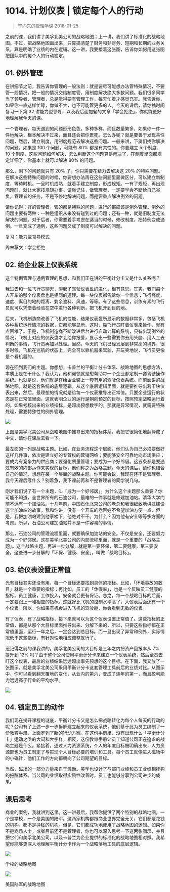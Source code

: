 # 1014. 计划仪表 | 锁定每个人的行动
> 宁向东的管理学课
2018-01-25

之前的课，我们讲了美孚北美公司的战略地图；上一讲，我们讲了标准化的战略地图。不过，把战略地图画出来，只算搞清楚了财务和非财务、短期和长期的业务关系，算是明确了业绩的内在逻辑。这一讲，我要接着这张图，告诉你如何用这张图把团队中的每个人的行动锁定。

## 01. 例外管理

在讲细节之前，我告诉你管理的一般法则：就是要尽可能想办法管特殊情况，不要管一般情况，把一般的情况交给制度管，用制度解决绝大多数问题。我们很多同学当了领导者、管理者，总是觉得要有管理工作，每天忙着才感觉充实。我告诉你，如果你一直这样忙碌，你做不大，也不可能管更多的人。今天的课后，请你抽时间复习一下第 32 讲能力型领导，以及我后面加餐的文章「学会拒绝」，你就能更好地理解我今天的课。

一个管理者，每天遇到的问题形形色色，多种多样，而且数量繁多，如果你一件一件地解决，根本解决不过来，而且还会把你累死。怎么办呢？就是要善于发现共性问题，然后，建立制度，用制度规范去解决这些问题。一般来讲，下属们找你解决的问题，如果是 100 个问题，可能有 80% 都是有共性的。你要建立 5 个制度、10 个制度，这些问题如何解决、怎么判断这个问题算是解决了，在制度里面都规定详细了，你基本上就可以解决 80% 的问题。

那么，剩下的问题就只有 20% 了，你只需要花精力去解决这 20% 的特殊问题。在解决这些特殊问题的时候，你要想办法再在这些问题里面做区分，可以建立新制度，等待时机。一旦时机成熟，就着手建立制度，形成规矩。一有了规矩，再出现问题时，就让大家按规矩办事。请你记住，做管理者，一定要学会不断给自己减负。管理者的任务，不是不停地解决问题，而是要重点解决例外的问题。

请你记得：好的管理者，管的都是特殊的问题，进行的都应该是例外管理。例外的问题主要有两种：一种是组织从来没有碰到过的问题；还有一种，就是旧制度无法解决的问题。对于后者，你需要着手考虑在适当的时候，修改制度，把特例变成通例。一旦变成了通例，这些问题又成了制度可以解决的问题。

复习：能力型领导模式

周末荐文：学会拒绝

## 02. 给企业装上仪表系统

这个特例管理与通例管理的思想，和我们正在讲的平衡计分卡又是什么关系呢？

我过去和一位飞行员聊天，聊起了驾驶仪表盘的进化，很有意思。其实，我们每个人开车的那个仪表盘也是相同的道理。每一块仪表都告诉你一个信息：飞行高度、速度、离目的地的距离、剩余油料、风速，等等。有了这些信息，训练有素的飞行员就可以凭借着经验在空中进行各种判断，把飞机开到目的地。

后来，飞机制造商改善了飞机的性能，结果仪表盘所显示的数据非常多，包括飞机各种系统运行情况的数据，它都能够显示。这时，靠飞行员盯着仪表来操作，就有点困难了。于是，飞机制造商不断改进后台进行自动计算的系统，只有出现例外的情况，飞机上对应的仪表盘才会给你报警，显示出一些需要你去用头脑、用人工去判断的事情，飞行员再加以处理。当然，今天的飞机已经发展到非常高的境界，很多时候，飞机在巡航的状态上，完全可以靠机器来驾驶，开玩笑地说，飞行员更像是个看机器的。

现在回到我们的主题。你想想，卡普兰的平衡计分卡体系、战略地图的思想方法，本质上是在干什么？我认为，他和诺顿就是想帮助每一个企业都定制一套驾驶操作系统。也就是说，他们就是在给企业装上一套有用的驾驶仪表系统。而前面讲的战略地图，就是这套系统的底层逻辑。从这个底层逻辑里面，就是要推导出若干块仪表出来，然后，最理想的情况就是给每一个仪表推导出正常值。只要企业运行的状态是在正常值里面，这就表明企业的运行是朝向预定的目标，按照预定战略运行着的。如果考核出来的业绩指标，是超出预想数字的，那就是异常情况，就需要特殊处理，需要特殊性的例外管理。

![](https://raw.githubusercontent.com/dalong0514/selfstudy/master/图片链接/宁向东/2019016.jpg)

上图是美孚北美公司从战略地图中推导出来的指标体系。我把它很简化地翻译成了中文，请你在课后去看一下。

最左面的一列是战略主题。比如，在业务流程这个层面，他们认为自己必须要做好这样几件事，依次是建立好的专营权的营销网络；要能够安全可靠地向市场供应；要成为有竞争力的供应商；要强化质量管理；要成为一个好邻居。这五条都是要通过有效的内部运作来实现的目标，他们称之为战略主题。今天的课后，请你也结合自己的情况，想想在某一个层面的战略主题。你可能会说，我现在还不是管理者，我今天课后写什么？别着急，我下课前再和不是管理者的同学说几句。

刚才我们说了有一个主题，叫「成为一个好邻居」。为什么这个主题那么重要？你可能不知道，全世界所有的石油公司，最难的一件事就是修建加油站。清华大学门前不远有一个加油站。十几年前，中国石化北京公司的老总和我很细致地讲过建设这个加油站的故事。我和你讲，没有一个开车的老百姓不希望加油方便一点，但是，我把加油站建到他家楼下，他绝对不干。为什么？因为他有安全等等多方面的考虑。所以，石油公司建加油站并不是一件容易的事情。

那么，石油公司的管理流程里面，就要确保加油站的安全。不仅是安全，还要努力成为一个好邻居。这在美孚北美公司的内部流程里面，就是一个重要的「战略主题」。这个战略主题，再进一步分解，就是第一要环保，第二要健康，第三要安全。这些进一步分解的「环保、健康、安全」，叫做「战略目标」。

## 03. 给仪表设置正常值

光有目标其实还没有用，每一个目标还要找到具体的指标。比如，「环境事故的数目」就是一个重要的指标；再比如，员工的「休假率」，也是一个反映员工健康的指标。员工健康，工作投入，安全就会更有保证。总之，每一个战略目标的后面，一定要跟上一堆相应的指标。这就好比飞机的控制水平高了，大仪表后面还有一个小仪表。所以，你如果有机会进入飞机的驾驶舱，你会看到无数的仪表。

有了仪表，有了战略指标，接下来就可以为这个仪表设置正常值了。这些指标的正常值，都是从那个大目标里面推导出来、分解下来的，所以，只要这些指标都在正常值里面，运行一年之后，一定会达到总目标。而一旦出现了异常和例外，实际情况低于这些指标，有针对性地相应调整就行了。

还记得之前的课我讲的，美孚北美公司的大目标是三年之内把资产回报率从 7% 提升到 12% 吗？由于整个公司使用平衡计分卡来建立一个仪表系统，然后全员去盯这个仪表，最后的业绩结果远远超出事先预想的这个目标。在下面，我又放了一张图示，就是美孚北美公司采用平衡计分卡这套管理工具前后的业绩对比。从图示中，你可以看到翻天覆地的变化，从业内的第六，变成了连年的第一，而且盈利能力远远高于行业的平均水平。

![](https://raw.githubusercontent.com/dalong0514/selfstudy/master/图片链接/宁向东/2019017.jpg)

## 04. 锁定员工的动作

我们现在揭开课程的谜底，平衡计分卡又是怎么把战略转化为每个人每天的行动的呢？公司有了上述一步一步拆解建立起来的仪表系统，他们基于此为员工编制了一份教育手册，上面罗列了新的行动方案。在这份手册里，没有出现什么「平衡计分卡」运动之类的大词和大字样，相反，这份教育手册让员工知道公司正在追求的战略主题是什么。紧接着，通过人力资源系统，个人的年度目标被明确出来，人力资源部也为员工制定了与实现个人目标必要的培训和工具。每个员工就像进入磁场中的小磁针，他们工作的方向都朝向了公司期望的目标。

当然，磁场的一部分力量来自于激励。美孚也设计了与部门业绩和员工业绩相挂钩的报酬体系。当公司的业绩取得实质性改善时，员工也能够分享到公司进步的成果。

## 课后思考

商业的案例，我就讲到这里。这一讲最后，我帮你提供了两个特别的战略地图。一个是学校，一个是美国的陆军。这两家机构都跟商业世界完全无关，它们都是花钱的机构，都不是挣钱的机构。但是，它们都成功地使用了战略地图的逻辑。如果你不是商场人士，或者目前还不是管理者，你也可以深入思考一下这两张图示，并且把它们和美孚北美公司，以及卡普兰为企业提供的标准化的战略地图相对照。我希望你能够更深入地理解平衡计分卡作为一个战略落地工具的底层逻辑。

![](https://raw.githubusercontent.com/dalong0514/selfstudy/master/图片链接/宁向东/2019018.jpg)

学校的战略地图

![](https://raw.githubusercontent.com/dalong0514/selfstudy/master/图片链接/宁向东/2019019.jpg)

美国陆军的战略地图

